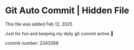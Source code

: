 # Git Auto Commit | Hidden File

This file was added Feb 12, 2025

Just for fun and keeping my daily git commit active 🤪

commit number: 2343268

